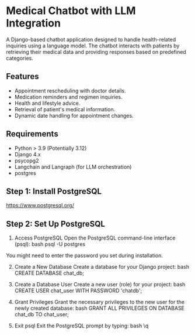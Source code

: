   # Medical Chatbot with LLM Integration

A Django-based chatbot application designed to handle health-related inquiries using a language model. The chatbot interacts with patients by retrieving their medical data and providing responses based on predefined categories.

## Features
- Appointment rescheduling with doctor details.
- Medication reminders and regimen inquiries.
- Health and lifestyle advice.
- Retrieval of patient's medical information.
- Dynamic date handling for appointment changes.

## Requirements
- Python > 3.9 (Potentially 3.12)
- Django 4.x
- psycopg2
- Langchain and Langraph (for LLM orchestration)
- postgres

## Step 1: Install PostgreSQL
https://www.postgresql.org/

## Step 2: Set Up PostgreSQL
1. Access PostgreSQL
Open the PostgreSQL command-line interface (psql):
bash
psql -U postgres

You might need to enter the password you set during installation.

2. Create a New Database
Create a database for your Django project:
bash
CREATE DATABASE chat_db;

3. Create a Database User
Create a new user (role) for your project:
bash
CREATE USER chat_user WITH PASSWORD 'chatdb';

4. Grant Privileges
Grant the necessary privileges to the new user for the newly created database:
bash
GRANT ALL PRIVILEGES ON DATABASE chat_db TO chat_user;

5. Exit psql
Exit the PostgreSQL prompt by typing:
bash
\q



